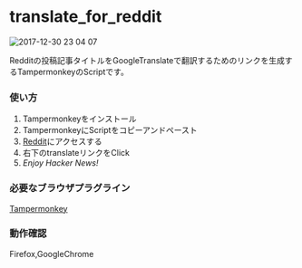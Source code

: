 # translate_for_reddit

![2017-12-30 23 04 07](https://user-images.githubusercontent.com/34462736/34454776-d0c49da4-edb5-11e7-8c57-8790c36e0081.png)

Redditの投稿記事タイトルをGoogleTranslateで翻訳するためのリンクを生成するTampermonkeyのScriptです。

### 使い方
1. Tampermonkeyをインストール  
2. TampermonkeyにScriptをコピーアンドペースト  
3. [Reddit](https://www.reddit.com/)にアクセスする
4. 右下のtranslateリンクをClick 
5. *Enjoy Hacker News!*  

### 必要なブラウザプラグライン
[Tampermonkey](http://tampermonkey.net/)

### 動作確認
Firefox,GoogleChrome
